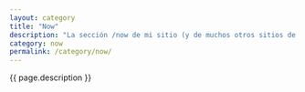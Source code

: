 ```yaml
---
layout: category
title: "Now"
description: "La sección /now de mi sitio (y de muchos otros sitios de otras personas) es una forma de compartir información actualizada sobre lo que estoy haciendo y viviendo en ese momento."
category: now
permalink: /category/now/
---
```


<p class="text-center">{{ page.description }}</p>
